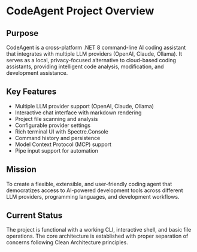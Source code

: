 # CodeAgent Project Overview

## Purpose
CodeAgent is a cross-platform .NET 8 command-line AI coding assistant that integrates with multiple LLM providers (OpenAI, Claude, Ollama). It serves as a local, privacy-focused alternative to cloud-based coding assistants, providing intelligent code analysis, modification, and development assistance.

## Key Features
- Multiple LLM provider support (OpenAI, Claude, Ollama)
- Interactive chat interface with markdown rendering
- Project file scanning and analysis
- Configurable provider settings
- Rich terminal UI with Spectre.Console
- Command history and persistence
- Model Context Protocol (MCP) support
- Pipe input support for automation

## Mission
To create a flexible, extensible, and user-friendly coding agent that democratizes access to AI-powered development tools across different LLM providers, programming languages, and development workflows.

## Current Status
The project is functional with a working CLI, interactive shell, and basic file operations. The core architecture is established with proper separation of concerns following Clean Architecture principles.